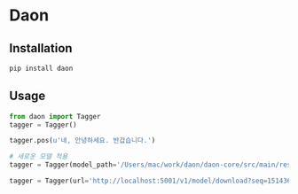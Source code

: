 # Daon

## Installation

```python
pip install daon
```

## Usage

```python
from daon import Tagger
tagger = Tagger()

tagger.pos(u'네, 안녕하세요. 반갑습니다.')

# 새로운 모델 적용
tagger = Tagger(model_path='/Users/mac/work/daon/daon-core/src/main/resources/daon/core/reader/model.dat')

tagger = Tagger(url='http://localhost:5001/v1/model/download?seq=1514366867073')
```
